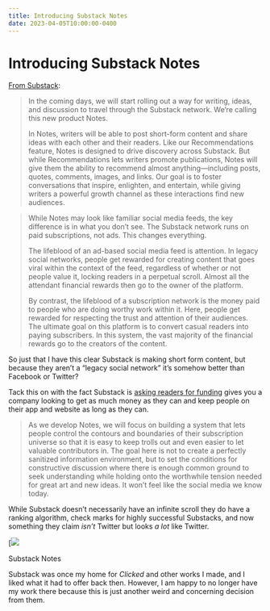 ```yaml
---
title: Introducing Substack Notes
date: 2023-04-05T10:00:00-0400
---
```

# Introducing Substack Notes

[From Substack](https://on.substack.com/p/introducing-notes):

> In the coming days, we will start rolling out a way for writing, ideas, and discussion to travel through the Substack network. We’re calling this new product Notes.
> 
> In Notes, writers will be able to post short-form content and share ideas with each other and their readers. Like our Recommendations feature, Notes is designed to drive discovery across Substack. But while Recommendations lets writers promote publications, Notes will give them the ability to recommend almost anything—including posts, quotes, comments, images, and links. Our goal is to foster conversations that inspire, enlighten, and entertain, while giving writers a powerful growth channel as these interactions find new audiences.

> While Notes may look like familiar social media feeds, the key difference is in what you don’t see. The Substack network runs on paid subscriptions, not ads. This changes everything.
> 
> The lifeblood of an ad-based social media feed is attention. In legacy social networks, people get rewarded for creating content that goes viral within the context of the feed, regardless of whether or not people value it, locking readers in a perpetual scroll. Almost all the attendant financial rewards then go to the owner of the platform.
> 
> By contrast, the lifeblood of a subscription network is the money paid to people who are doing worthy work within it. Here, people get rewarded for respecting the trust and attention of their audiences. The ultimate goal on this platform is to convert casual readers into paying subscribers. In this system, the vast majority of the financial rewards go to the creators of the content.

So just that I have this clear Substack is making short form content, but because they aren’t a “legacy social network” it’s somehow better than Facebook or Twitter?

Tack this on with the fact Substack is [asking readers for funding](https://www.theverge.com/2023/3/28/23660473/substack-retail-investors-revenue-profit) gives you a company looking to get as much money as they can and keep people on their app and website as long as they can.

> As we develop Notes, we will focus on building a system that lets people control the contours and boundaries of their subscription universe so that it is easy to keep trolls out and even easier to let valuable contributors in. The goal here is not to create a perfectly sanitized information environment, but to set the conditions for constructive discussion where there is enough common ground to seek understanding while holding onto the worthwhile tension needed for great art and new ideas. It won’t feel like the social media we know today.

While Substack doesn’t necessarily have an infinite scroll they do have a ranking algorithm, check marks for highly successful Substacks, and now something they claim _isn’t_ Twitter but looks _a lot_ like Twitter.

[![](https://jeffperry.b-cdn.net/0437c5f2ad.png)

Substack Notes

Substack was once my home for _Clicked_ and other works I made, and I liked what it had to offer back then. However, I am happy to no longer have my work there because this is just another weird and concerning decision from them.